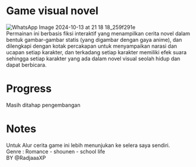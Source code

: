 # Game visual novel
![WhatsApp Image 2024-10-13 at 21 18 18_259f291e](https://github.com/user-attachments/assets/cba8bc29-b580-4512-ab4e-393bb92cb58a) <br/>
Permainan ini berbasis fiksi interaktif yang menampilkan cerita novel dalam bentuk gambar-gambar statis (yang digambar dengan gaya anime), dan dilengkapi dengan kotak percakapan untuk menyampaikan narasi dan ucapan setiap karakter, dan terkadang setiap karakter memiliki efek suara sehingga setiap karakter yang ada dalam novel visual seolah hidup dan dapat berbicara. 
# Progress
Masih ditahap pengembangan 
# Notes
Untuk Alur cerita game ini lebih menunjukan ke selera saya sendiri. <br/>
Genre : Romance - shounen - school life <br/>
BY @RadjaaaXP <br/>
